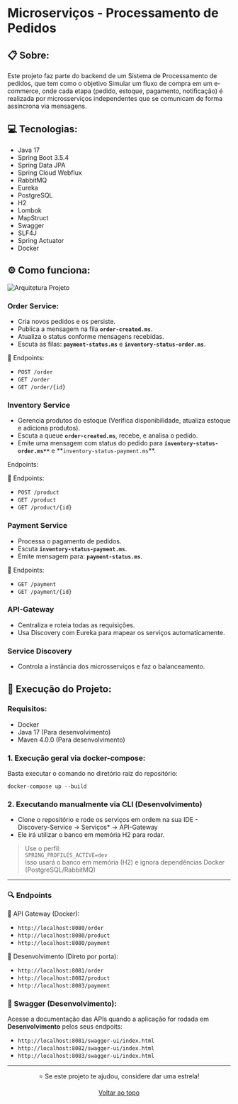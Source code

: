 # Microserviços - Processamento de Pedidos

## 📋 Sobre:

Este projeto faz parte do backend de um Sistema de Processamento de pedidos, que tem como o objetivo Simular um fluxo de compra em um e-commerce, onde cada etapa (pedido, estoque, pagamento, notificação) é realizada por microsserviços independentes que se comunicam de forma assíncrona via mensagens.

## 💻 Tecnologias:

- Java 17
- Spring Boot 3.5.4
- Spring Data JPA
- Spring Cloud Webflux
- RabbitMQ
- Eureka
- PostgreSQL
- H2
- Lombok
- MapStruct
- Swagger
- SLF4J
- Spring Actuator
- Docker

## ⚙️ Como funciona:

![Arquitetura Projeto](FrontEnd_Gerenciador_Funcionarios/src/assets/todos.png)

### Order Service:

- Cria novos pedidos e os persiste.
- Publica a mensagem na fila **`order-created.ms`**.
- Atualiza o status conforme mensagens recebidas.
- Escuta as filas: **`payment-status.ms`** e **`inventory-status-order.ms`**.

🔗 Endpoints:

- `POST /order`
- `GET /order`
- `GET /order/{id}`

### Inventory Service

- Gerencia produtos do estoque (Verifica disponibilidade,
  atualiza estoque e adiciona produtos).
- Escuta a queue **`order-created.ms`**, recebe, e analisa o pedido.
- Emite uma mensagem com status do pedido para **`inventory-status-order.ms**`** e **`inventory-status-payment.ms`\*\*.

Endpoints:

🔗 Endpoints:

- `POST /product`
- `GET /product`
- `GET /product/{id}`

### Payment Service

- Processa o pagamento de pedidos.
- Escuta **`inventory-status-payment.ms`**.
- Emite mensagem para: **`payment-status.ms`**.

🔗 Endpoints:

- `GET /payment`
- `GET /payment/{id}`

### API-Gateway

- Centraliza e roteia todas as requisições.
- Usa Discovery com Eureka para mapear os serviços automaticamente.

### Service Discovery

- Controla a instância dos microsserviços e faz o balanceamento.

## 🔧 Execução do Projeto:

### Requisitos:

- Docker
- Java 17 (Para desenvolvimento)
- Maven 4.0.0 (Para desenvolvimento)

### 1. Execução geral via docker-compose:

Basta executar o comando no diretório raiz do repositório:

```
docker-compose up --build
```

### 2. Executando manualmente via CLI (Desenvolvimento)

- Clone o repositório e rode os serviços em ordem na sua IDE - Discovery-Service -> Serviços\* -> API-Gateway
- Ele irá utilizar o banco em memória H2 para rodar.

> Use o perfil:  
> `SPRING_PROFILES_ACTIVE=dev`  
> Isso usará o banco em memória (H2) e ignora dependências Docker (PostgreSQL/RabbitMQ)

---

### 🔍 Endpoints

🔗 API Gateway (Docker):

- `http://localhost:8080/order`
- `http://localhost:8080/product`
- `http://localhost:8080/payment`

🔗 Desenvolvimento (Direto por porta):

- `http://localhost:8081/order`
- `http://localhost:8082/product`
- `http://localhost:8083/payment`

### 🧪 Swagger (Desenvolvimento):

Acesse a documentação das APIs quando a aplicação for rodada em **Desenvolvimento** pelos seus endpoits:

- `http://localhost:8081/swagger-ui/index.html`
- `http://localhost:8082/swagger-ui/index.html`
- `http://localhost:8083/swagger-ui/index.html`

<div align="center">

---

⭐ Se este projeto te ajudou, considere dar uma estrela!

[ Voltar ao topo](#sobre)

</div>
